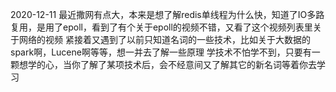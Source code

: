 2020-12-11
最近撒网有点大，本来是想了解redis单线程为什么快，知道了IO多路复用，是用了epoll，看到了有个关于epoll的视频不错，又看了这个视频列表里关于网络的视频
紧接着又遇到了以前只知道名词的一些技术，比如关于大数据的spark啊，Lucene啊等等，想一并去了解一些原理
学技术不怕学不到，只要有一颗想学的心，当你了解了某项技术后，会不经意间又了解其它的新名词等着你去学习

